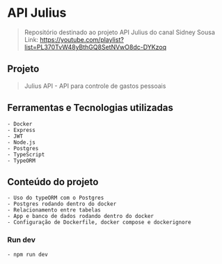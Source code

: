 # API Julius

> Repositório destinado ao projeto API Julius do canal Sidney Sousa </br>
> Link: https://youtube.com/playlist?list=PL370TvW48yBthGQ8SetNVwO8dc-DYKzoq

## Projeto

> Julius API - API para controle de gastos pessoais

## Ferramentas e Tecnologias utilizadas

```
- Docker
- Express
- JWT
- Node.js
- Postgres
- TypeScript
- TypeORM
```

## Conteúdo do projeto

```
- Uso do typeORM com o Postgres
- Postgres rodando dentro do docker
- Relacionamento entre tabelas
- App e banco de dados rodando dentro do docker
- Configuração de Dockerfile, docker compose e dockerignore
```

### Run dev ###

```
- npm run dev
```